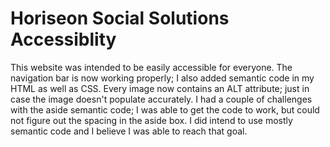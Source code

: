 # Horiseon Social Solutions Accessiblity
This website was intended to be easily accessible for everyone. The navigation bar is now working properly; I also added semantic code in my HTML as well as CSS. Every image now contains an ALT attribute; just in case the image doesn't populate accurately. I had a couple of challenges with the aside semantic code; I was able to get the code to work, but could not figure out the spacing in the aside box. I did intend to use mostly semantic code and I believe I was able to reach that goal.
